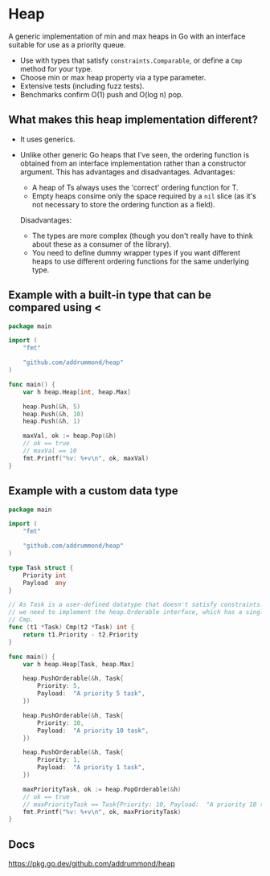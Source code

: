 # Heap

A generic implementation of min and max heaps in Go with an interface suitable
for use as a priority queue.

* Use with types that satisfy `constraints.Comparable`, or define a
  `Cmp` method for your type.
* Choose min or max heap property via a type parameter.
* Extensive tests (including fuzz tests).
* Benchmarks confirm O(1) push and O(log n) pop.

## What makes this heap implementation different?

* It uses generics.
* Unlike other generic Go heaps that I've seen, the ordering function is
  obtained from an interface implementation rather than a constructor argument.
  This has advantages and disadvantages. Advantages:
    - A heap of Ts always uses the 'correct' ordering function for T.
    - Empty heaps consime only the space required by a `nil` slice (as it's not
      necessary to store the ordering function as a field).

  Disadvantages:
    - The types are more complex (though you don't really have to
      think about these as a consumer of the library).
    - You need to define dummy wrapper types if you want different heaps to use
      different ordering functions for the same underlying type.

## Example with a built-in type that can be compared using <

```go
package main

import (
	"fmt"

	"github.com/addrummond/heap"
)

func main() {
	var h heap.Heap[int, heap.Max]

	heap.Push(&h, 5)
	heap.Push(&h, 10)
	heap.Push(&h, 1)

	maxVal, ok := heap.Pop(&h)
	// ok == true
	// maxVal == 10
	fmt.Printf("%v: %+v\n", ok, maxVal)
}
```

## Example with a custom data type

```go
package main

import (
	"fmt"

	"github.com/addrummond/heap"
)

type Task struct {
	Priority int
	Payload  any
}

// As Task is a user-defined datatype that doesn't satisfy constraints.Ordered,
// we need to implement the heap.Orderable interface, which has a single method,
// Cmp.
func (t1 *Task) Cmp(t2 *Task) int {
	return t1.Priority - t2.Priority
}

func main() {
	var h heap.Heap[Task, heap.Max]

	heap.PushOrderable(&h, Task{
		Priority: 5,
		Payload:  "A priority 5 task",
	})

	heap.PushOrderable(&h, Task{
		Priority: 10,
		Payload:  "A priority 10 task",
	})

	heap.PushOrderable(&h, Task{
		Priority: 1,
		Payload:  "A priority 1 task",
	})

	maxPriorityTask, ok := heap.PopOrderable(&h)
	// ok == true
	// maxPriorityTask == Task{Priority: 10, Payload:  "A priority 10 task"}
	fmt.Printf("%v: %+v\n", ok, maxPriorityTask)
}
```

## Docs

https://pkg.go.dev/github.com/addrummond/heap
